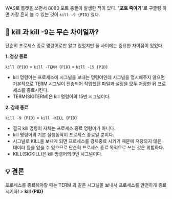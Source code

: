 WAS로 톰캣을 쓰면서 8080 포트 충돌이 발생한 적이 있다.
"**포트 죽이기**"로 구글링 하면 가장 흔히 볼 수 있는 것이 ```kill -9 {PID}``` 였다.

## 👀 kill 과 kill -9는 무슨 차이일까?
단순히 프로세스 종료 명령어로만 알고 있었지만 둘 사이에는 중요한 차이점이 있었다.

**1. 정상 종료**

```kill {PID}``` = ```kill -TERM {PID}``` = ```kill -15 {PID}```
-  kill 명령어는 프로세스에 시그널을 보내는 명령어인데 시그널을 명시해주지 않으면 기본적으로 TERM 시그널이 전송되어 작업했던 파일과 설정을 모두 저장한 뒤 프로세스를 종료시킨다.
- TERM(SIGTERM)은 kill 명령어의 15번 시그널이다.

**2. 강제 종료**

```kill -9 {PID}``` = ```kill -KILL {PID}```

- 결국 kill 명령어 자체는 프로세스 종료 명령어가 아니다. 
- kill 명령어의 기본 실행동작이 프로세스 종료일 뿐이다.
- 시그널로 KILL을 보내게 되면 프로세스를 강제종료 시키기 때문에 저장되지 않은 데이터 등을 잃을 수 있으므로 단순히 프로세스 종료 목적으로 쓰는 것은 위험하다.
- KILL(SIGKILL)은 kill  명령어의 9번 시그널이다.

## 💡 결론
프로세스를 종료해야할 때는 TERM 과 같은 시그널을 보내서 프로세스를 안전하게 종료시키자!
&gt; **kill {PID}**
